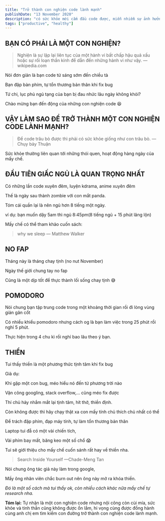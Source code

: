 ```yaml
---
title: "Trở thành con nghiện code lành mạnh"
publishDate: "13 November 2020"
description: "có sức khỏe mới cấm đầu code được, miễn nhiễm sự ảnh hưởng của bug đến tâm trí"
tags: ["productive", "healthy"]
---
```


## BẠN CÓ PHẢI LÀ MỘT CON NGHIỆN?

> Nghiện là sự lặp lại liên tục của một hành vi bất chấp hậu quả xấu hoặc sự rối
> loạn thần kinh để dẫn đến những hành vi như vậy. — wikipedia.com

Nói đơn giản là bạn code từ sáng sớm đến chiều tà

Bạn đập bàn phím, tự tổn thương bản thân khi fix bug

Tứ chi, lục phủ ngủ tạng của bạn bị đau nhức lâu ngày không khỏi?

Chào mừng bạn đến động của những con nghiện code 😆

## VẬY LÀM SAO ĐỂ TRỞ THÀNH MỘT CON NGHIỆN CODE LÀNH MẠNH?

> Để code trâu bò được thì phải có sức khỏe giống như con trâu bò. — Chụy bảy
> Thuận

Sức khỏe thường liên quan tới những thói quen, hoạt động hàng ngày của mấy chế.

## ĐẦU TIÊN GIẤC NGỦ LÀ QUAN TRỌNG NHẤT

Có những lần code xuyên đêm, luyện kdrama, anime xuyên đêm

Thế là ngày sau thành zombie với con mắt panda.

Tóm cái quần lại là nên ngủ hơn 8 tiếng một ngày.

ví dụ: bạn muốn dậy 5am thì ngủ 8:45pm(8 tiếng ngủ + 15 phút lăng lộn)

Mấy chế có thể tham khảo cuốn sách:

> why we sleep — Matthew Walker

## NO FAP

Tháng này là tháng chay tịnh (no nut November)

Ngày thế giới chung tay no fap

Cũng là một dịp tốt để thực thành lối sống chay tịnh 😅

## POMODORO

Nói chung bạn tập trung code trong một khoảng thời gian rồi đi lòng vùng giản
gân cốt

Có nhiều khiểu pomodoro nhưng cách og là bạn làm việc trong 25 phút rồi nghỉ 5
phút.

Thực hiện trong 4 chu kì rồi nghỉ bao lâu theo ý bạn.

## THIỀN

Tui thấy thiền là một phương thức tịnh tâm khi fix bug

Giả dụ:

Khi gặp một con bug, méo hiểu nó đến từ phương trời nào

Vận công googling, stack overflow,... cũng méo fix được

Thí chủ hảy nhắm mắt lại tịnh tâm, hít thở, thiền định.

Còn không được thì hãy chạy thật xa con mấy tính chủ thích chủ nhất có thể

Để trách đập phím, đạp máy tính, tự làm tổn thương bản thân

Laptop tui đẫ có một vài chiến tích,

Vài phím bay mất, băng keo một số chổ 😱

Tui sẽ giới thiệu cho mấy chế cuốn sánh rất hay về thiền nha.

> Search Inside Yourself —Chade-Meng Tan

Nói chung ông tác giả này làm trong google,

Mấy ông nhân viên chắc burn out nên ông này mở ra khóa thiền.

_Đó là một số cách mà tui thấy ok, còn nhiều cách khác nữa mấy chế tự research
nha._

**Tóm lại:** Tự nhận là một con nghiện code nhưng nội công còn cùi mía, sức khỏe
và tinh thần cũng không được ổn lắm, hi vọng cùng được đồng hành cùng anh chị em
tìm kiếm con đường trở thành con nghiện code lành mạnh.
